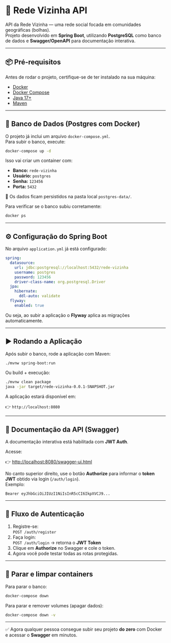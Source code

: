 # 🚀 Rede Vizinha API

API da Rede Vizinha — uma rede social focada em comunidades geográficas (bolhas).  
Projeto desenvolvido em **Spring Boot**, utilizando **PostgreSQL** como banco de dados e **Swagger/OpenAPI** para documentação interativa.

---

## 📦 Pré-requisitos

Antes de rodar o projeto, certifique-se de ter instalado na sua máquina:

- [Docker](https://docs.docker.com/get-docker/)  
- [Docker Compose](https://docs.docker.com/compose/install/)  
- [Java 17+](https://adoptium.net/)  
- [Maven](https://maven.apache.org/install.html)  

---

## 🐘 Banco de Dados (Postgres com Docker)

O projeto já inclui um arquivo `docker-compose.yml`.  
Para subir o banco, execute:

```bash
docker-compose up -d
```

Isso vai criar um container com:

- **Banco:** `rede-vizinha`
- **Usuário:** `postgres`
- **Senha:** `123456`
- **Porta:** `5432`

📂 Os dados ficam persistidos na pasta local `postgres-data/`.

Para verificar se o banco subiu corretamente:

```bash
docker ps
```

---

## ⚙️ Configuração do Spring Boot

No arquivo `application.yml` já está configurado:

```yaml
spring:
  datasource:
    url: jdbc:postgresql://localhost:5432/rede-vizinha
    username: postgres
    password: 123456
    driver-class-name: org.postgresql.Driver
  jpa:
    hibernate:
      ddl-auto: validate
  flyway:
    enabled: true
```

Ou seja, ao subir a aplicação o **Flyway** aplica as migrações automaticamente.

---

## ▶️ Rodando a Aplicação

Após subir o banco, rode a aplicação com Maven:

```bash
./mvnw spring-boot:run
```

Ou build + execução:

```bash
./mvnw clean package
java -jar target/rede-vizinha-0.0.1-SNAPSHOT.jar
```

A aplicação estará disponível em:

👉 `http://localhost:8080`

---

## 📖 Documentação da API (Swagger)

A documentação interativa está habilitada com **JWT Auth**.

Acesse:

👉 [http://localhost:8080/swagger-ui.html](http://localhost:8080/swagger-ui.html)

No canto superior direito, use o botão **Authorize** para informar o **token JWT** obtido via login (`/auth/login`).  
Exemplo:

```
Bearer eyJhbGciOiJIUzI1NiIsInR5cCI6IkpXVCJ9...
```

---

## 🔑 Fluxo de Autenticação

1. Registre-se:  
   `POST /auth/register`  
2. Faça login:  
   `POST /auth/login` → retorna o **JWT Token**  
3. Clique em **Authorize** no Swagger e cole o token.  
4. Agora você pode testar todas as rotas protegidas.

---

## 🧹 Parar e limpar containers

Para parar o banco:

```bash
docker-compose down
```

Para parar e remover volumes (apagar dados):

```bash
docker-compose down -v
```

---

✅ Agora qualquer pessoa consegue subir seu projeto **do zero** com Docker e acessar o **Swagger** em minutos.
